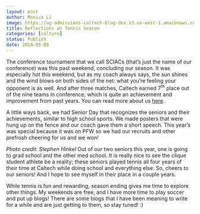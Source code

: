 ```yaml
---
layout: post
author: Monica Li
image: https://ug-admissions-caltech-blog-dev.s3.us-west-1.amazonaws.com/old_pictures/6a0177449c8a5f970d01a3fd0203e8970b-pi.jpg
title: Reflections on Tennis Season 
categories: [culture]
status: Publish
date: 2014-05-08
---
```


The conference tournament that we call SCIACs (that’s just the name of our conference) was this past weekend, concluding our season. It was especially hot this weekend, but as my coach always says, the sun shines and the wind blows on both sides of the net: what you’re feeling your opponent is as well. And after three matches, Caltech earned 7<sup>th</sup> place out of the nine teams in conference, which is quite an achievement and improvement from past years. You can read more about us <a href="https://gocaltech.com/sports/wten/index" target="_blank" title="">here</a>.

A little ways back, we had Senior Day that recognizes the seniors and their achievements, similar to high school sports. We made posters that were hung up on the fence and our coach gave them a short speech. This year’s was special because it was on PFW so we had our recruits and other prefrosh cheering for us and we won!

*Photo credit: Stephen Hinkel*
Out of our two seniors this year, one is going to grad school and the other med school. It is really nice to see the clique student athlete be a reality; these seniors played tennis all four years of their time at Caltech while doing school and everything else. So, cheers to our seniors! And I hope to see myself in their place in a couple years.

While tennis is fun and rewarding, season ending gives me time to explore other things. My weekends are free, and I have more time to play soccer and put up blogs! There are some blogs that I have been meaning to write for a while and are just getting to them, so stay tuned! :)
